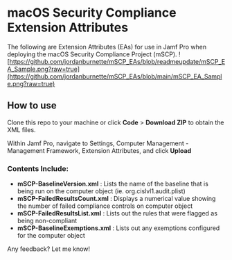 # macOS Security Compliance Extension Attributes
The following are Extension Attributes (EAs) for use in Jamf Pro when deploying the macOS Security Compliance Project (mSCP).
![https://github.com/jordanburnette/mSCP_EAs/blob/readmeupdate/mSCP_EA_Sample.png?raw=true](https://github.com/jordanburnette/mSCP_EAs/blob/main/mSCP_EA_Sample.png?raw=true)
## How to use
Clone this repo to your machine or click **Code** > **Download ZIP** to obtain the XML files. 

Within Jamf Pro, navigate to Settings, Computer Management - Management Framework, Extension Attributes, and click **Upload**

### Contents Include:
- **mSCP-BaselineVersion.xml** : Lists the name of the baseline that is being run on the computer object (ie. org.cislvl1.audit.plist)
- **mSCP-FailedResultsCount.xml** : Displays a numerical value showing the number of failed compliance controls on computer object
- **mSCP-FailedResultsList.xml** : Lists out the rules that were flagged as being non-compliant
- **mSCP-BaselineExemptions.xml** : Lists out any exemptions configured for the computer object

Any feedback? Let me know!
